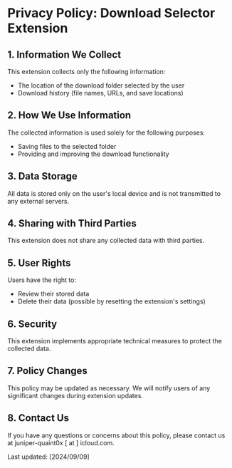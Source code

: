 # Privacy Policy: Download Selector Extension

## 1. Information We Collect
This extension collects only the following information:
- The location of the download folder selected by the user
- Download history (file names, URLs, and save locations)

## 2. How We Use Information
The collected information is used solely for the following purposes:
- Saving files to the selected folder
- Providing and improving the download functionality

## 3. Data Storage
All data is stored only on the user's local device and is not transmitted to any external servers.

## 4. Sharing with Third Parties
This extension does not share any collected data with third parties.

## 5. User Rights
Users have the right to:
- Review their stored data
- Delete their data (possible by resetting the extension's settings)

## 6. Security
This extension implements appropriate technical measures to protect the collected data.

## 7. Policy Changes
This policy may be updated as necessary. We will notify users of any significant changes during extension updates.

## 8. Contact Us
If you have any questions or concerns about this policy, please contact us at juniper-quaint0x [ at ] icloud.com.

Last updated: [2024/09/09]